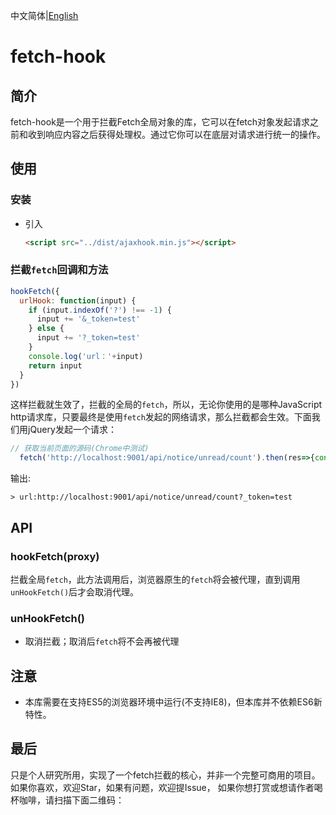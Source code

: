 中文简体|[English](./README-EN.md)

# fetch-hook

## 简介

fetch-hook是一个用于拦截Fetch全局对象的库，它可以在fetch对象发起请求之前和收到响应内容之后获得处理权。通过它你可以在底层对请求进行统一的操作。

## 使用

### 安装

- 引入

  ```html
  <script src="../dist/ajaxhook.min.js"></script>
  ```
 

### 拦截`fetch`回调和方法

```javascript
hookFetch({
  urlHook: function(input) {
    if (input.indexOf('?') !== -1) {
      input += '&_token=test'
    } else {
      input += '?_token=test'
    }
    console.log('url：'+input)
    return input
  }
})


```
这样拦截就生效了，拦截的全局的`fetch`，所以，无论你使用的是哪种JavaScript http请求库，只要最终是使用`fetch`发起的网络请求，那么拦截都会生效。下面我们用jQuery发起一个请求：

```javascript
// 获取当前页面的源码(Chrome中测试)
  fetch('http://localhost:9001/api/notice/unread/count').then(res=>{console.log(res)})
```

输出:

```
> url:http://localhost:9001/api/notice/unread/count?_token=test
```

## API

### hookFetch(proxy)

拦截全局`fetch`，此方法调用后，浏览器原生的`fetch`将会被代理，直到调用`unHookFetch()`后才会取消代理。


### unHookFetch()

- 取消拦截；取消后`fetch`将不会再被代理



## 注意

- 本库需要在支持ES5的浏览器环境中运行(不支持IE8)，但本库并不依赖ES6新特性。

## 最后

只是个人研究所用，实现了一个fetch拦截的核心，并非一个完整可商用的项目。如果你喜欢，欢迎Star，如果有问题，欢迎提Issue， 如果你想打赏或想请作者喝杯咖啡，请扫描下面二维码：





